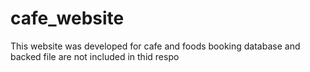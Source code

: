 # cafe_website
This website was developed for cafe and foods booking database and backed file are not included in thid respo

